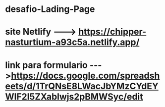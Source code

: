 # desafio-Lading-Page
# site Netlify ---> https://chipper-nasturtium-a93c5a.netlify.app/
# link para formulario --->https://docs.google.com/spreadsheets/d/1TrQNsE8LWacJbYMzCYdEYWlF2l5ZXablwjs2pBMWSyc/edit
